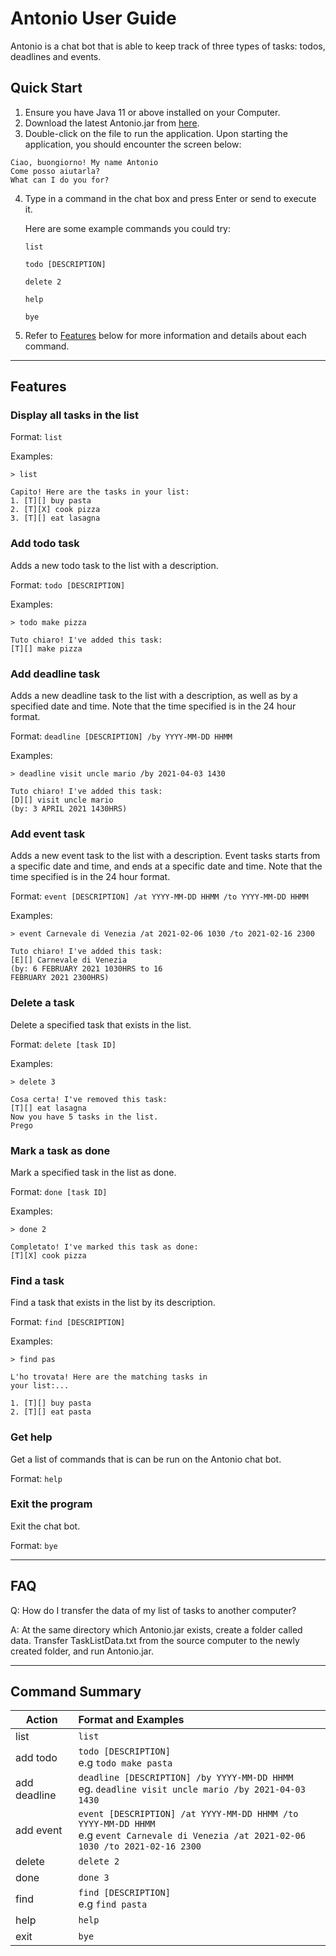 # Antonio User Guide
Antonio is a chat bot that is able to keep track of three types of tasks: todos, deadlines and events.

## Quick Start
1. Ensure you have Java 11 or above installed on your Computer.
2. Download the latest Antonio.jar from [here](https://github.com/chewterence/ip/releases/tag/A-Jar-v0.2).
3. Double-click on the file to run the application. Upon starting the application, you should encounter the screen below:
```
Ciao, buongiorno! My name Antonio
Come posso aiutarla?
What can I do you for?
```
4. Type in a command in the chat box and press Enter or send to execute it. 

    Here are some example commands you could try:
    
    `list`
   
    `todo [DESCRIPTION]`
   
    `delete 2`
    
    `help`
    
   `bye`
5. Refer to [Features](#features) below for more information and details about each command.

---

## Features
### Display all tasks in the list

Format: `list`

Examples:

```
> list

Capito! Here are the tasks in your list:
1. [T][] buy pasta
2. [T][X] cook pizza
3. [T][] eat lasagna
```

### Add todo task
Adds a new todo task to the list with a description.

Format: `todo [DESCRIPTION]`

Examples: 
```
> todo make pizza

Tuto chiaro! I've added this task:
[T][] make pizza
```

### Add deadline task
Adds a new deadline task to the list with a description, as well as by a specified date and time. 
Note that the time specified is in the 24 hour format.

Format: `deadline [DESCRIPTION] /by YYYY-MM-DD HHMM`

Examples: 
```
> deadline visit uncle mario /by 2021-04-03 1430

Tuto chiaro! I've added this task:
[D][] visit uncle mario
(by: 3 APRIL 2021 1430HRS)
```

### Add event task
Adds a new event task to the list with a description. Event tasks starts from a specific date
and time, and ends at a specific date and time.
Note that the time specified is in the 24 hour format.

Format: `event [DESCRIPTION] /at YYYY-MM-DD HHMM /to YYYY-MM-DD HHMM `

Examples:
```
> event Carnevale di Venezia /at 2021-02-06 1030 /to 2021-02-16 2300

Tuto chiaro! I've added this task:
[E][] Carnevale di Venezia
(by: 6 FEBRUARY 2021 1030HRS to 16
FEBRUARY 2021 2300HRS)
```

### Delete a task
Delete a specified task that exists in the list.

Format: `delete [task ID]`

Examples:
```
> delete 3

Cosa certa! I've removed this task:
[T][] eat lasagna
Now you have 5 tasks in the list.
Prego
```

### Mark a task as done
Mark a specified task in the list as done.

Format: `done [task ID]`

Examples:
```
> done 2

Completato! I've marked this task as done:
[T][X] cook pizza
```

### Find a task
Find a task that exists in the list by its description.

Format: `find [DESCRIPTION]`

Examples:
```
> find pas

L'ho trovata! Here are the matching tasks in
your list:...

1. [T][] buy pasta
2. [T][] eat pasta
```

### Get help
Get a list of commands that is can be run on the Antonio chat bot.

Format: `help`

### Exit the program
Exit the chat bot.

Format: `bye`

---

## FAQ
Q: How do I transfer the data of my list of tasks to another computer?

A: At the same directory which Antonio.jar exists, create a folder called data. Transfer 
TaskListData.txt from the source computer to the newly created folder, and run Antonio.jar.

---

## Command Summary

| Action       | Format and Examples          |
| ------------- |:-------------|
| list| `list`| 
| add todo|`todo [DESCRIPTION]` <br/>e.g `todo make pasta`|
| add deadline|`deadline [DESCRIPTION] /by YYYY-MM-DD HHMM` <br/>eg. `deadline visit uncle mario /by 2021-04-03 1430`|
| add event|`event [DESCRIPTION] /at YYYY-MM-DD HHMM /to YYYY-MM-DD HHMM` <br/>e.g `event Carnevale di Venezia /at 2021-02-06 1030 /to 2021-02-16 2300`|
|delete|`delete 2`|
|done|`done 3`|
|find|`find [DESCRIPTION]` <br/>e.g `find pasta`|
|help|`help`|
|exit|`bye`|




